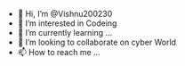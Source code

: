 - 👋 Hi, I’m @Vishnu200230
- 👀 I’m interested in Codeing
- 🌱 I’m currently learning ...
- 💞️ I’m looking to collaborate on cyber World
- 📫 How to reach me ...

<!---
Vishnu200230/Vishnu200230 is a ✨ special ✨ repository because its `README.md` (this file) appears on your GitHub profile.
You can click the Preview link to take a look at your changes.
--->
